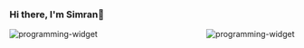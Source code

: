### Hi there, I'm Simran👋 

 <img src="https://github-readme-stats.vercel.app/api/top-langs/?username=simrank13&layout=compact&theme=cobalt" alt="programming-widget" align="left"/>
  <img src="https://github-readme-stats.vercel.app/api/?username=simrank13&count_private=true&theme=cobalt&showicons=true" alt="programming-widget" align="right"/>







<!--
**simrank13/simrank13** is a ✨ _special_ ✨ repository because its `README.md` (this file) appears on your GitHub profile.

Here are some ideas to get you started:

- 🔭 I’m currently working on ...
- 🌱 I’m currently learning ...
- 👯 I’m looking to collaborate on ...
- 🤔 I’m looking for help with ...
- 💬 Ask me about ...
- 📫 How to reach me: ...
- 😄 Pronouns: ...
- ⚡ Fun fact: ...
-->

